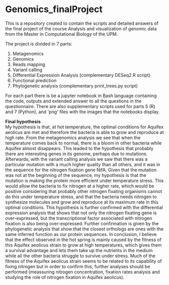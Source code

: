 # Genomics_finalProject
This is a repository created to contain the scripts and detailed answers of the final project of the course Analysis and visualization of genomic data from the Master in Computational Biology of the UPM.

The project is divided in 7 parts:
1. Metagenomics
2. Genomics
3. Reads mapping
4. Variant calling
5. Differential Expression Analysis (complementary DESeq2.R script)
6. Functional prediction
7. Phylogenetic analysis (complementary print_trees.py script)

For each part there is be a jupyter notebook in Bash language containing the code, outputs and extended answer to all the questions in the questionnaire. There are also supplementary scripts used for parts 5 (R) and 7 (Python), and 'png' files with the images that the notebooks display.



**Final hypothesis**  
My hypothesis is that, at hot temperature, the optimal conditions for Aquifex aeolicus are met and therefore the bacteria is able to grow and reproduce at high rate. From the metagenomics analysis we see that when the temperature comes back to normal, there is a bloom in other bacteria while Aquifex almost disappears. This leaded to the hypothesis that probably there are interesting  genes in its genome, perhaps due to mutations.
Afterwards, with the variant calling analysis we saw that there was a particular mutation with a  much higher quality than all others, and it was in the sequence for the nitrogen fixation gene NifA. Given that the mutation was not at the beginning of the sequence, my hypothesis is that the mutation is making the protein more efficient under temperature stress. This would allow the bacteria to fix nitrogen at a higher rate, which would be positive considering that probably other nitrogen fixating organisms cannot do this under temperature stress, and that the bacteria needs nitrogen to synthesize molecules and grow and reproduce at its maximum rate in this optimal conditions. This hypothesis is further confirmed with the differential expression analysis that shows that not only the nitrogen fixating gene is over-expressed, but the transcriptional factor associated with nitrogen fixation is also being over-expressed. Further confirmation is given by the phylogenetic analysis that show that the closest orthologs are ones with the same inferred function as our protein sequences. 
In conclusion, I believe that the effect observed in the hot spring is mainly caused by the fitness of this Aquifex aeolicus strain to grow at high temperatures, which gives them a survival advantage and lets them take up the nutrients in the medium while all the other bacteria struggle to survive under stress. Much of the fitness of the Aquifex aeolicus strain seems to be related to its capability of fixing nitrogen but in order to confirm this, further analyses should be performed (meassuring nitrogen concentration, fixation rates analysis and studying the role of nitrogen fixation in Aquifex aeolicus).
